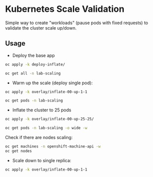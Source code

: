 # Kubernetes Scale Validation

Simple way to create "workloads" (pause pods with fixed requests) to validate the
cluster scale up/down.

## Usage

- Deploy the base app

~~~sh
oc apply -k deploy-inflate/

oc get all -n lab-scaling
~~~

- Warm up the scale (deploy single pod):

~~~sh
oc apply -k overlay/inflate-00-up-1-1

oc get pods -n lab-scaling
~~~

- Inflate the cluster to 25 pods

~~~sh
oc apply -k overlay/inflate-00-up-25-25/

oc get pods -n lab-scaling -o wide -w
~~~

Check if there are nodes scaling:

~~~sh
oc get machines -n openshift-machine-api -w
oc get nodes
~~~

- Scale down to single replica:

~~~sh
oc apply -k overlay/inflate-00-up-1-1
~~~
